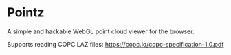 # Pointz

A simple and hackable WebGL point cloud viewer for the browser.

Supports reading COPC LAZ files: https://copc.io/copc-specification-1.0.pdf
